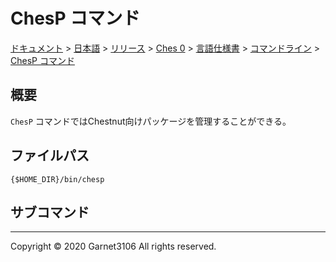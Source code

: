 # ChesP コマンド

[ドキュメント](../../../../../../index.md) > [日本語](../../../../../index.md) > [リリース](../../../../index.md) > [Ches 0](../../../index.md) > [言語仕様書](../../index.md) > [コマンドライン](../index.md) > [ChesP コマンド](./index.md)

## 概要

`ChesP` コマンドではChestnut向けパッケージを管理することができる。

## ファイルパス

```
{$HOME_DIR}/bin/chesp
```

## サブコマンド

---

Copyright © 2020 Garnet3106 All rights reserved.
